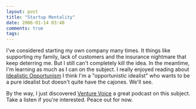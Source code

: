 ```yaml
---
layout: post
title: "Startup Mentality"
date: 2006-01-14 03:40
comments: true
tags:
---
```

I've considered starting my own company many times. It things like supporting my family, lack of customers and the insurance nightmare that keep deterring me. But I still can't completely kill the idea. In the meantime, I'm learning as much as I can on the subject. I really enjoyed reading about [Idealistic Opportunism](http://www.journalhome.com/codecraft/17861/#c5569.) I think I'm a "opportunistic idealist" who wants to be a pure idealist but doesn't quite have the cajones. We'll see.

By the way, I just discovered [Venture Voice](http://www.venturevoice.com,) a  great podcast on this subject. Take a listen if you're interested. Peace out for now.